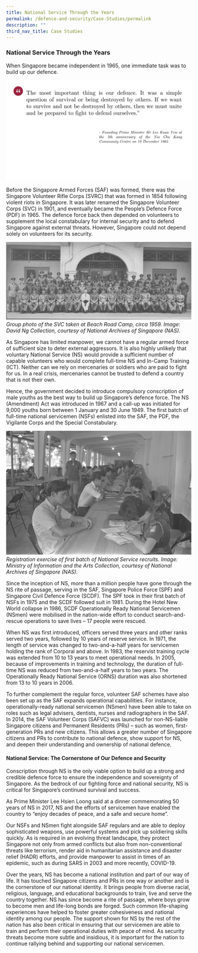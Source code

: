 ```yaml
---
title: National Service Through the Years
permalink: /defence-and-security/Case-Studies/permalink
description: ""
third_nav_title: Case Studies
---
```

### National Service Through the Years

When Singapore became independent in 1965, one immediate task was to build up our defence. 

![](/images/Defence/Defence%208.jpg)

Before the Singapore Armed Forces (SAF) was formed, there was the Singapore Volunteer Rifle Corps (SVRC) that was formed in 1854 following violent riots in Singapore. It was later renamed the Singapore Volunteer Corps (SVC) in 1901, and eventually became the People’s Defence Force (PDF) in 1965. The defence force back then depended on volunteers to supplement the local constabulary for internal security and to defend Singapore against external threats. However, Singapore could not depend solely on volunteers for its security. 

![](/images/Defence/SVC.jpg)
*Group photo of the SVC taken at Beach Road Camp, circa 1959. Image: David Ng Collection, courtesy of National Archives of Singapore (NAS).*

As Singapore has limited manpower, we cannot have a regular armed force of sufficient size to deter external aggressors. It is also highly unlikely that voluntary National Service (NS) would provide a sufficient number of capable volunteers who would complete full-time NS and In-Camp Training (ICT). Neither can we rely on mercenaries or soldiers who are paid to fight for us. In a real crisis, mercenaries cannot be trusted to defend a country that is not their own.
	
Hence, the government decided to introduce compulsory conscription of male youths as the best way to build up Singapore’s defence force. The NS (Amendment) Act was introduced in 1967 and a call-up was initiated for 9,000 youths born between 1 January and 30 June 1949. The first batch of full-time national servicemen (NSFs) enlisted into the SAF, the PDF, the Vigilante Corps and the Special Constabulary. 

![](/images/Defence/NS%20Registration.jpg)
*Registration exercise of first batch of National Service recruits. Image: Ministry of Information and the Arts Collection, courtesy of National Archives of Singapore (NAS).*

Since the inception of NS, more than a million people have gone through the NS rite of passage, serving in the SAF, Singapore Police Force (SPF) and Singapore Civil Defence Force (SCDF). The SPF took in their first batch of NSFs in 1975 and the SCDF followed suit in 1981. During the Hotel New World collapse in 1986, SCDF Operationally Ready National Servicemen (NSmen) were mobilised in the nation-wide effort to conduct search-and-rescue operations to save lives – 17 people were rescued.

When NS was first introduced, officers served three years and other ranks served two years, followed by 10 years of reserve service. In 1971, the length of service was changed to two-and-a-half years for servicemen holding the rank of Corporal and above. In 1983, the reservist training cycle was extended from 10 to 13 years to meet operational needs. In 2005, because of improvements in training and technology, the duration of full-time NS was reduced from two-and-a-half years to two years. The Operationally Ready National Service (ORNS) duration was also shortened from 13 to 10 years in 2006. 
	
To further complement the regular force, volunteer SAF schemes have also been set up as the SAF expands operational capabilities. For instance, operationally-ready national servicemen (NSmen) have been able to take on roles such as legal advisers, dentists, nurses and radiographers in the SAF. In 2014, the SAF Volunteer Corps (SAFVC) was launched for non-NS-liable Singapore citizens and Permanent Residents (PRs) – such as women, first-generation PRs and new citizens. This allows a greater number of Singapore citizens and PRs to contribute to national defence, show support for NS, and deepen their understanding and ownership of national defence.

####	National Service: The Cornerstone of Our Defence and Security 
Conscription through NS is the only viable option to build up a strong and credible defence force to ensure the independence and sovereignty of Singapore. As the bedrock of our fighting force and national security, NS is critical for Singapore’s continued survival and success. 
	
As Prime Minister Lee Hsien Loong said at a dinner commemorating 50 years of NS in 2017, NS and the efforts of servicemen have enabled the country to “enjoy decades of peace, and a safe and secure home”.
	
Our NSFs and NSmen fight alongside SAF regulars and are able to deploy sophisticated weapons, use powerful systems and pick up soldiering skills quickly. As is required in an evolving threat landscape, they protect Singapore not only from armed conflicts but also from non-conventional threats like terrorism, render aid in humanitarian assistance and disaster relief (HADR) efforts, and provide manpower to assist in times of an epidemic, such as during SARS in 2003 and more recently, COVID-19. 
	
Over the years, NS has become a national institution and part of our way of life. It has touched Singapore citizens and PRs in one way or another and is the cornerstone of our national identity. It brings people from diverse racial, religious, language, and educational backgrounds to train, live and serve the country together. NS has since become a rite of passage, where boys grow to become men and life-long bonds are forged. Such common life-shaping experiences have helped to foster greater cohesiveness and national identity among our people. The support shown for NS by the rest of the nation has also been critical in ensuring that our servicemen are able to train and perform their operational duties with peace of mind. As security threats become more subtle and insidious, it is important for the nation to continue rallying behind and supporting our national servicemen. 
